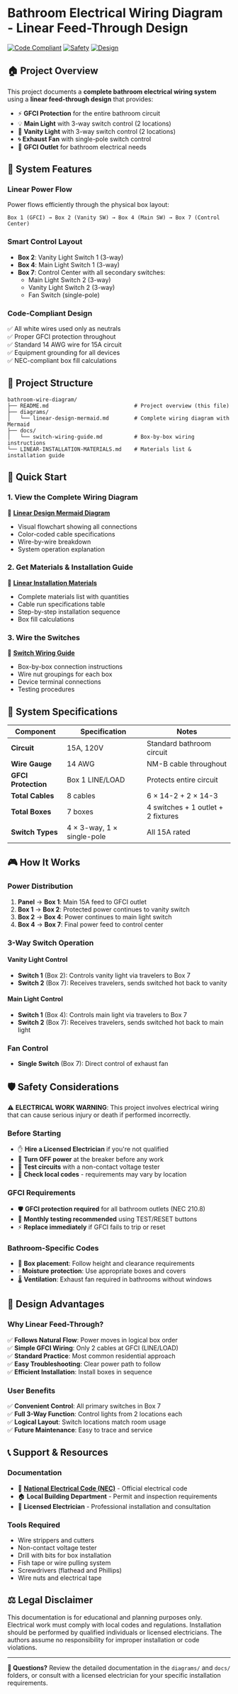 # Bathroom Electrical Wiring Diagram - Linear Feed-Through Design

[![Code Compliant](https://img.shields.io/badge/NEC-Compliant-green.svg)](https://www.nfpa.org/codes-and-standards/all-codes-and-standards/list-of-codes-and-standards/detail?code=70)
[![Safety](https://img.shields.io/badge/Safety-GFCI_Protected-blue.svg)](#safety-considerations)
[![Design](https://img.shields.io/badge/Design-Linear_Feed_Through-orange.svg)](#design-overview)

## 🏠 Project Overview

This project documents a **complete bathroom electrical wiring system** using a **linear feed-through design** that provides:

- ⚡ **GFCI Protection** for the entire bathroom circuit
- 💡 **Main Light** with 3-way switch control (2 locations)  
- 🪩 **Vanity Light** with 3-way switch control (2 locations)
- 🌀 **Exhaust Fan** with single-pole switch control
- 🔌 **GFCI Outlet** for bathroom electrical needs

## 🎯 System Features

### **Linear Power Flow**
Power flows efficiently through the physical box layout:
```
Box 1 (GFCI) → Box 2 (Vanity SW) → Box 4 (Main SW) → Box 7 (Control Center)
```

### **Smart Control Layout**
- **Box 2**: Vanity Light Switch 1 (3-way)
- **Box 4**: Main Light Switch 1 (3-way) 
- **Box 7**: Control Center with all secondary switches:
  - Main Light Switch 2 (3-way)
  - Vanity Light Switch 2 (3-way)
  - Fan Switch (single-pole)

### **Code-Compliant Design**
✅ All white wires used only as neutrals  
✅ Proper GFCI protection throughout  
✅ Standard 14 AWG wire for 15A circuit  
✅ Equipment grounding for all devices  
✅ NEC-compliant box fill calculations  

## 📁 Project Structure

```
bathroom-wire-diagram/
├── README.md                           # Project overview (this file)
├── diagrams/
│   └── linear-design-mermaid.md        # Complete wiring diagram with Mermaid
├── docs/
│   └── switch-wiring-guide.md          # Box-by-box wiring instructions
└── LINEAR-INSTALLATION-MATERIALS.md    # Materials list & installation guide
```

## 🚀 Quick Start

### **1. View the Complete Wiring Diagram**
📄 **[Linear Design Mermaid Diagram](diagrams/linear-design-mermaid.md)**
- Visual flowchart showing all connections
- Color-coded cable specifications  
- Wire-by-wire breakdown
- System operation explanation

### **2. Get Materials & Installation Guide**  
📄 **[Linear Installation Materials](LINEAR-INSTALLATION-MATERIALS.md)**
- Complete materials list with quantities
- Cable run specifications table
- Step-by-step installation sequence
- Box fill calculations

### **3. Wire the Switches**
📄 **[Switch Wiring Guide](docs/switch-wiring-guide.md)**
- Box-by-box connection instructions
- Wire nut groupings for each box
- Device terminal connections
- Testing procedures

## 🔧 System Specifications

| Component | Specification | Notes |
|-----------|---------------|-------|
| **Circuit** | 15A, 120V | Standard bathroom circuit |
| **Wire Gauge** | 14 AWG | NM-B cable throughout |
| **GFCI Protection** | Box 1 LINE/LOAD | Protects entire circuit |
| **Total Cables** | 8 cables | 6 × 14-2 + 2 × 14-3 |
| **Total Boxes** | 7 boxes | 4 switches + 1 outlet + 2 fixtures |
| **Switch Types** | 4 × 3-way, 1 × single-pole | All 15A rated |

## 🎮 How It Works

### **Power Distribution**
1. **Panel** → **Box 1**: Main 15A feed to GFCI outlet
2. **Box 1** → **Box 2**: Protected power continues to vanity switch  
3. **Box 2** → **Box 4**: Power continues to main light switch
4. **Box 4** → **Box 7**: Final power feed to control center

### **3-Way Switch Operation**

#### **Vanity Light Control**
- **Switch 1** (Box 2): Controls vanity light via travelers to Box 7
- **Switch 2** (Box 7): Receives travelers, sends switched hot back to vanity

#### **Main Light Control**  
- **Switch 1** (Box 4): Controls main light via travelers to Box 7
- **Switch 2** (Box 7): Receives travelers, sends switched hot back to main light

### **Fan Control**
- **Single Switch** (Box 7): Direct control of exhaust fan

## 🛡️ Safety Considerations

⚠️ **ELECTRICAL WORK WARNING**: This project involves electrical wiring that can cause serious injury or death if performed incorrectly. 

### **Before Starting**
- ✋ **Hire a Licensed Electrician** if you're not qualified
- 🔌 **Turn OFF power** at the breaker before any work
- 🧪 **Test circuits** with a non-contact voltage tester
- 📖 **Check local codes** - requirements may vary by location

### **GFCI Requirements**
- 🛡️ **GFCI protection required** for all bathroom outlets (NEC 210.8)
- 🔄 **Monthly testing recommended** using TEST/RESET buttons
- ⚡ **Replace immediately** if GFCI fails to trip or reset

### **Bathroom-Specific Codes**
- 📏 **Box placement**: Follow height and clearance requirements  
- 💧 **Moisture protection**: Use appropriate boxes and covers
- 🌡️ **Ventilation**: Exhaust fan required in bathrooms without windows

## 🎨 Design Advantages

### **Why Linear Feed-Through?**
✅ **Follows Natural Flow**: Power moves in logical box order  
✅ **Simple GFCI Wiring**: Only 2 cables at GFCI (LINE/LOAD)  
✅ **Standard Practice**: Most common residential approach  
✅ **Easy Troubleshooting**: Clear power path to follow  
✅ **Efficient Installation**: Install boxes in sequence  

### **User Benefits**
✅ **Convenient Control**: All primary switches in Box 7  
✅ **Full 3-Way Function**: Control lights from 2 locations each  
✅ **Logical Layout**: Switch locations match room usage  
✅ **Future Maintenance**: Easy to trace and service  

## 📞 Support & Resources

### **Documentation**
- 🔗 **[National Electrical Code (NEC)](https://www.nfpa.org/codes-and-standards/all-codes-and-standards/list-of-codes-and-standards/detail?code=70)** - Official electrical code
- 🏠 **Local Building Department** - Permit and inspection requirements
- 👷 **Licensed Electrician** - Professional installation and consultation

### **Tools Required**
- Wire strippers and cutters
- Non-contact voltage tester  
- Drill with bits for box installation
- Fish tape or wire pulling system
- Screwdrivers (flathead and Phillips)
- Wire nuts and electrical tape

## ⚖️ Legal Disclaimer

This documentation is for educational and planning purposes only. Electrical work must comply with local codes and regulations. Installation should be performed by qualified individuals or licensed electricians. The authors assume no responsibility for improper installation or code violations.

---

**📧 Questions?** Review the detailed documentation in the `diagrams/` and `docs/` folders, or consult with a licensed electrician for your specific installation requirements.
